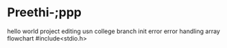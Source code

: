 # Preethi-;ppp
hello world
project
editing
usn
college
branch
init
error
error handling
array
flowchart
#include<stdio.h>
